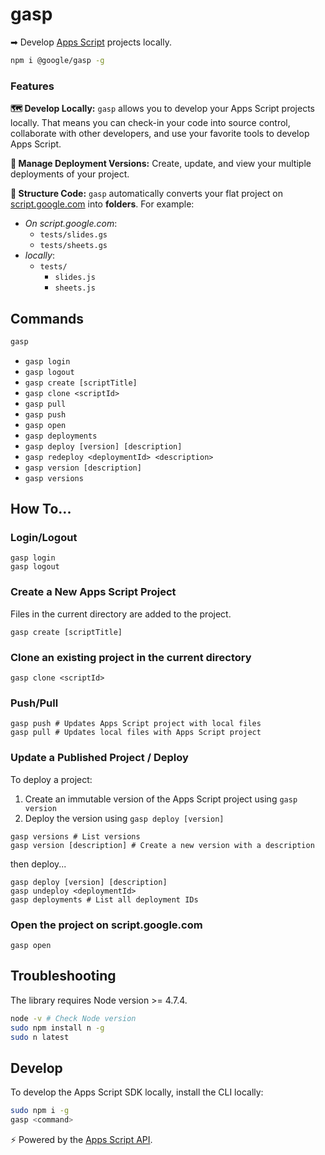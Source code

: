 # gasp

➡ Develop [Apps Script](https://developers.google.com/apps-script/) projects locally.

```sh
npm i @google/gasp -g
```

<INSERT GIF HERE>


### Features
**🗺️ Develop Locally:** `gasp` allows you to develop your Apps Script projects locally. That means you can check-in your code into source control, collaborate with other developers, and use your favorite tools to develop Apps Script.

**🔢 Manage Deployment Versions:** Create, update, and view your multiple deployments of your project.

**📁 Structure Code:** `gasp` automatically converts your flat project on [script.google.com](script.google.com) into **folders**. For example:
- _On script.google.com_:
  - `tests/slides.gs`
  - `tests/sheets.gs`
- _locally_:
  - `tests/`
    - `slides.js`
    - `sheets.js`


## Commands

```sh
gasp
```
- `gasp login`
- `gasp logout`
- `gasp create [scriptTitle]`
- `gasp clone <scriptId>`
- `gasp pull`
- `gasp push`
- `gasp open`
- `gasp deployments`
- `gasp deploy [version] [description]`
- `gasp redeploy <deploymentId> <description>`
- `gasp version [description]`
- `gasp versions`

## How To...

### Login/Logout
```
gasp login
gasp logout
```

### Create a New Apps Script Project

Files in the current directory are added to the project.

```
gasp create [scriptTitle]
```

### Clone an existing project in the current directory

```
gasp clone <scriptId>
```

### Push/Pull

```
gasp push # Updates Apps Script project with local files
gasp pull # Updates local files with Apps Script project
```

### Update a Published Project / Deploy

To deploy a project:

1. Create an immutable version of the Apps Script project using `gasp version`
1. Deploy the version using `gasp deploy [version]`

```
gasp versions # List versions
gasp version [description] # Create a new version with a description
```

then deploy...

```
gasp deploy [version] [description]
gasp undeploy <deploymentId>
gasp deployments # List all deployment IDs
```

### Open the project on script.google.com

```
gasp open
```

## Troubleshooting

The library requires Node version >= 4.7.4.

```sh
node -v # Check Node version
sudo npm install n -g
sudo n latest
```

## Develop

To develop the Apps Script SDK locally, install the CLI locally:

```sh
sudo npm i -g
gasp <command>
```

⚡ Powered by the [Apps Script API](https://developers.google.com/apps-script/dogfood/scriptmanagement/reference/).
